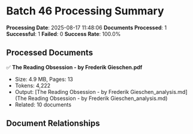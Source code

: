 # Batch 46 Processing Summary

**Processing Date**: 2025-08-17 11:48:06
**Documents Processed**: 1
**Successful**: 1
**Failed**: 0
**Success Rate**: 100.0%

## Processed Documents

✅ **The Reading Obsession - by Frederik Gieschen.pdf**
   - Size: 4.9 MB, Pages: 13
   - Tokens: 4,222
   - Output: [The Reading Obsession - by Frederik Gieschen_analysis.md](The Reading Obsession - by Frederik Gieschen_analysis.md)
   - Related: 10 documents

## Document Relationships

